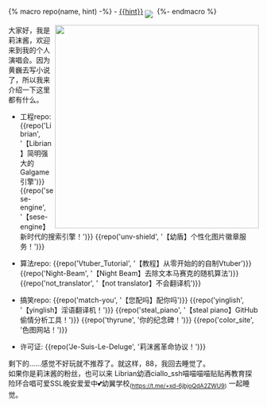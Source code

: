 {% macro repo(name, hint) -%}
    - [{{hint}}](https://github.com/RimoChan/{{name}})
    <a href='https://github.com/RimoChan/{{name}}'><img align='middle' src='https://unv-shield.librian.net/api/unv_shield?repo=RimoChan/{{name}}'></img></a>
    [![]()]()
{%- endmacro %}

<img align='right' src='https://cdn.jsdelivr.net/gh/RimoChan/rimochan/00.webp' width='410px'>

大家好，我是莉沫酱，欢迎来到我的个人演唱会。因为黄巍去写小说了，所以我来介绍一下这里都有什么。

+ 工程repo:
    {{repo('Librian', '【Librian】简明强大的Galgame引擎')}}
    {{repo('sese-engine', '【sese-engine】新时代的搜索引擎！')}}
    {{repo('unv-shield', '【幼盾】个性化图片徽章服务！')}}

+ 算法repo:
    {{repo('Vtuber_Tutorial', '【教程】从零开始的的自制Vtuber')}}
    {{repo('Night-Beam', '【Night Beam】去除文本马赛克的随机算法')}}
    {{repo('not_translator', '【not translator】不会翻译机')}}

+ 搞笑repo:
    {{repo('match-you', '【您配吗】配你吗')}}
    {{repo('yinglish', '【yinglish】淫语翻译机！')}}
    {{repo('steal_piano', '【steal piano】GitHub偷情分析工具！')}}
    {{repo('thyrune', '你的纪念碑！')}}
    {{repo('color_site', '色图网站！')}}

+ 许可证:
    {{repo('Je-Suis-Le-Deluge', '莉沫酱革命协议！')}}


剩下的……感觉不好玩就不推荐了。就这样，88，我回去睡觉了。  
如果你是莉沫酱的粉丝，也可以来 Librian幼酒ciallo_ssh喵喵喵喵贴贴再教育探险环合唱可爱SSL晚安爱爱中💕幼翼学校<sub>(<https://t.me/+xd-6jbjoQdA2ZWU9>)</sub> 一起睡觉。
